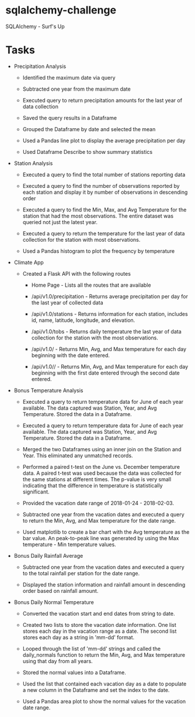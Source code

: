 # sqlalchemy-challenge
SQLAlchemy - Surf's Up

# Tasks

* Precipitation Analysis

  * Identified the maximum date via query

  * Subtracted one year from the maximum date

  * Executed query to return precipitation amounts for the last year of data collection

  * Saved the query results in a Dataframe

  * Grouped the Dataframe by date and selected the mean

  * Used a Pandas line plot to display the average precipitation per day

  * Used Dataframe Describe to show summary statistics

* Station Analysis

  * Executed a query to find the total number of stations reporting data

  * Executed a query to find the number of observations reported by each station and display it by number of observations in descending order

  * Executed a query to find the Min, Max, and Avg Temperature for the station that had the most observations.  The entire dataset was queried not just the latest year.

  * Executed a query to return the temperature for the last year of data collection for the station with most observations.

  * Used a Pandas histogram to plot the frequency by temperature

* Climate App

  * Created a Flask API with the following routes

    * Home Page - Lists all the routes that are available

    * /api/v1.0/precipitation - Returns average precipitation per day for the last year of collected data

    * /api/v1.0/stations - Returns information for each station, includes id, name, latitude, longitude, and elevation.

    * /api/v1.0/tobs - Returns daily temperature the last year of data collection for the station with the most observations.

    * /api/v1.0/<start> - Returns Min, Avg, and Max temperature for each day beginning with the date entered.

    * /api/v1.0/<start>/<end> - Returns Min, Avg, and Max temperature for each day beginning with the first date entered through the second date entered.

* Bonus Temperature Analysis

  * Executed a query to return temperature data for June of each year available.  The data captured was Station, Year, and Avg Temperature.  Stored the data in a Dataframe.

  * Executed a query to return temperature data for June of each year available.  The data captured was Station, Year, and Avg Temperature.  Stored the data in a Dataframe.

  * Merged the two Dataframes using an inner join on the Station and Year.  This eliminated any unmatched records.

  * Performed a paired t-test on the June vs. December temperature data.  A paired t-test was used because the data was collected for the same stations at different times.  The p-value is very small indicating that the difference in temperature is statistically significant.

  * Provided the vacation date range of 2018-01-24 - 2018-02-03.

  * Subtracted one year from the vacation dates and executed a query to return the Min, Avg, and Max temperature for the date range.

  * Used matplotlib to create a bar chart with the Avg temperature as the bar value.  An peak-to-peak line was generated by using the Max temperature - Min temperature values.

* Bonus Daily Rainfall Average

  * Subtracted one year from the vacation dates and executed a query to the total rainfall per station for the date range.

  * Displayed the station information and rainfall amount in descending order based on rainfall amount.

* Bonus Daily Normal Temperature

  * Converted the vacation start and end dates from string to date.

  * Created two lists to store the vacation date information.  One list stores each day in the vacation range as a date.  The second list stores each day as a string in 'mm-dd' format.

  * Looped through the list of 'mm-dd' strings and called the daily_normals function to return the Min, Avg, and Max temperature using that day from all years.

  * Stored the normal values into a Dataframe.

  * Used the list that contained each vacation day as a date to populate a new column in the Dataframe and set the index to the date.

  * Used a Pandas area plot to show the normal values for the vacation date range.